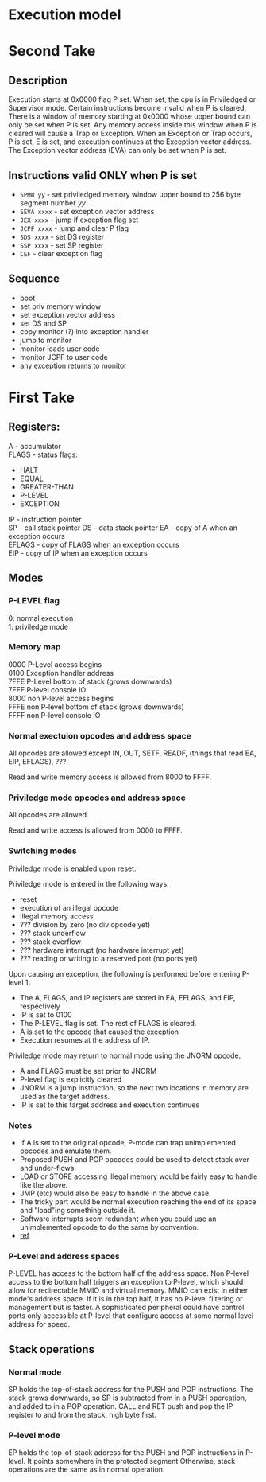 # Execution model

# Second Take

## Description

Execution starts at 0x0000 flag P set. When set, the cpu is in Priviledged or Supervisor mode.
Certain instructions become invalid when P is cleared.
There is a window of memory starting at 0x0000 whose upper bound can only be set when P is set.
Any memory access inside this window when P is cleared will cause a Trap or Exception.
When an Exception or Trap occurs, P is set, E is set, and execution continues at the Exception vector address.
The Exception vector address (EVA) can only be set when P is set.

## Instructions valid ONLY when P is set
- `SPMW yy` - set priviledged memory window upper bound to 256 byte segment number _yy_
- `SEVA xxxx` - set exception vector address
- `JEX xxxx` - jump if exception flag set
- `JCPF xxxx` - jump and clear P flag
- `SDS xxxx` - set DS register
- `SSP xxxx` - set SP register
- `CEF` - clear exception flag

## Sequence
- boot
- set priv memory window
- set exception vector address
- set DS and SP
- copy monitor (?) into exception handler
- jump to monitor
 - monitor loads user code
 - monitor JCPF to user code
- any exception returns to monitor

# First Take

## Registers:
A - accumulator  
FLAGS - status flags:  

* HALT  
* EQUAL  
* GREATER-THAN  
* P-LEVEL 
* EXCEPTION

IP - instruction pointer  
SP - call stack pointer
DS - data stack pointer
EA - copy of A when an exception occurs  
EFLAGS - copy of FLAGS when an exception occurs  
EIP - copy of IP when an exception occurs  

## Modes

### P-LEVEL flag
0: normal execution  
1: priviledge mode  

### Memory map  
0000 P-Level access begins  
0100 Exception handler address  
7FFE P-Level bottom of stack (grows downwards)  
7FFF P-level console IO  
8000 non P-level access begins  
FFFE non P-level bottom of stack (grows downwards)  
FFFF non P-level console IO  

### Normal exectuion opcodes and address space
All opcodes are allowed except IN, OUT, SETF, READF, (things that read EA, EIP, EFLAGS), ???

Read and write memory access is allowed from 8000 to FFFF.

### Priviledge mode opcodes and address space
All opcodes are allowed.

Read and write access is allowed from 0000 to FFFF.

### Switching modes
Priviledge mode is enabled upon reset.

Priviledge mode is entered in the following ways:
- reset
- execution of an illegal opcode
- illegal memory access
- ??? division by zero (no div opcode yet)
- ??? stack underflow
- ??? stack overflow
- ??? hardware interrupt (no hardware interrupt yet)
- ??? reading or writing to a reserved port (no ports yet)

Upon causing an exception, the following is performed before entering P-level 1:
- The A, FLAGS, and IP registers are stored in EA, EFLAGS, and EIP, respectively
- IP is set to 0100
- The P-LEVEL flag is set. The rest of FLAGS is cleared.
- A is set to the opcode that caused the exception 
- Execution resumes at the address of IP.

Priviledge mode may return to normal mode using the JNORM opcode.
- A and FLAGS must be set prior to JNORM
- P-level flag is explicitly cleared
- JNORM is a jump instruction, so the next two locations in memory are used as the target address.
- IP is set to this target address and execution continues

### Notes
- If A is set to the original opcode, P-mode can trap unimplemented opcodes and emulate them.
- Proposed PUSH and POP opcodes could be used to detect stack over and under-flows.
- LOAD or STORE accessing illegal memory would be fairly easy to handle like the above.
- JMP (etc) would also be easy to handle in the above case.
- The tricky part would be normal execution reaching the end of its space and "load"ing something outside it.
- Software interrupts seem redundant when you could use an unimplemented opcode to do the same by convention.
- [ref](https://people.cs.pitt.edu/~don/coe1502/current/Unit4a/Unit4a.html)

### P-Level and address spaces
P-LEVEL has access to the bottom half of the address space.
Non P-level access to the bottom half triggers an exception to P-level, which should allow for redirectable MMIO and virtual memory.
MMIO can exist in either mode's address space. If it is in the top half, it has no P-level filtering or management but is faster.
A sophisticated peripheral could have control ports only accessible at P-level that configure access at some normal level address for speed.

## Stack operations
### Normal mode
SP holds the top-of-stack address for the PUSH and POP instructions.
The stack grows downwards, so SP is subtracted from in a PUSH opereation, and added to in a POP operation.
CALL and RET push and pop the IP register to and from the stack, high byte first.

### P-level mode
EP holds the top-of-stack address for the PUSH and POP instructions in P-level. It points somewhere in the protected segment
Otherwise, stack operations are the same as in normal operation.
